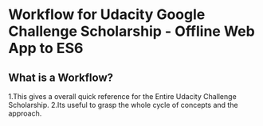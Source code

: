 
# Workflow for  Udacity  Google Challenge Scholarship - Offline Web App to  ES6 

## What is a Workflow?
   1.This gives a overall quick reference for the  Entire Udacity Challenge Scholarship.
   2.Its useful to grasp the whole cycle of concepts and the approach.




